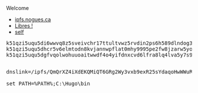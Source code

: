 <html>
Welcome
<ul>  
  <li><a href="ipns://k51qzi5uqu5dhcr5v6elmtodn8kvjannwpflat0mhy9995pe2fw8jzarw5yo77">ipfs.nogues.ca</a></li>
  <li><a href="ipns://k51qzi5uqu5dgfvqolwohuuoaitwwdf4o4yifdnxcvd6lfra8lq4lva5y7s99s">Libres !</a></li>
  <li><a href="ipns://k51qzi5uqu5di6wwvq8z5sveivchr17ttultvwz5rvdin2ps6h589dlndog3xb">self</a></li>
</ul>

<pre>
k51qzi5uqu5di6wwvq8z5sveivchr17ttultvwz5rvdin2ps6h589dlndog3xb self
k51qzi5uqu5dhcr5v6elmtodn8kvjannwpflat0mhy9995pe2fw8jzarw5yo77 ipfs.nogues.ca
k51qzi5uqu5dgfvqolwohuuoaitwwdf4o4yifdnxcvd6lfra8lq4lva5y7s99s libres
       </pre>               

<pre>
dnslink=/ipfs/QmQrXZ4iXdEKQMiQT6GRg2Wy3vxb9exR25sYdaqoHwWWuR

set PATH=%PATH%;C:\Hugo\bin
</pre>
</html>
